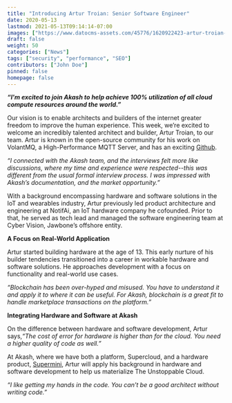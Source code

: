 ```yaml
---
title: "Introducing Artur Troian: Senior Software Engineer"
date: 2020-05-13
lastmod: 2021-05-13T09:14:14-07:00
images: ["https://www.datocms-assets.com/45776/1620922423-artur-troian-thumb.png"]
draft: false
weight: 50
categories: ["News"]
tags: ["security", "performance", "SEO"]
contributors: ["John Doe"]
pinned: false
homepage: false
---
```

_**“I'm excited to join Akash to help achieve 100% utilization of all cloud compute resources around the world.”**_  
  
Our vision is to enable architects and builders of the internet greater freedom to improve the human experience. This week, we’re excited to welcome an incredibly talented architect and builder, Artur Troian, to our team. Artur is known in the open-source community for his work on VolantMQ, a High-Performance MQTT Server, and has an exciting [Github](https://github.com/troian).  
  
_“I connected with the Akash team, and the interviews felt more like discussions, where my time and experience were respected--this was different from the usual formal interview process. I was impressed with Akash’s documentation, and the market opportunity.”_  
  
With a background encompassing hardware and software solutions in the IoT and wearables industry, Artur previously led product architecture and engineering at NotifAi, an IoT hardware company he cofounded. Prior to that, he served as tech lead and managed the software engineering team at Cyber Vision, Jawbone’s offshore entity.  
  
**A Focus on Real-World Application**  
  
Artur started building hardware at the age of 13. This early nurture of his builder tendencies transitioned into a career in workable hardware and software solutions. He approaches development with a focus on functionality and real-world use cases.  
  
_“Blockchain has been over-hyped and misused. You have to understand it and apply it to where it can be useful. For Akash, blockchain is a great fit to handle marketplace transactions on the platform.”_  
  
**Integrating Hardware and Software at Akash**  
  
On the difference between hardware and software development, Artur says,_“The cost of error for hardware is higher than for the cloud. You need a higher quality of code as well.”_  
  
At Akash, where we have both a platform, Supercloud, and a hardware product, [Supermini](https://akash.network/supermini/), Artur will apply his background in hardware and software development to help us materialize The Unstoppable Cloud.  
  
_“I like getting my hands in the code. You can’t be a good architect without writing code.”_